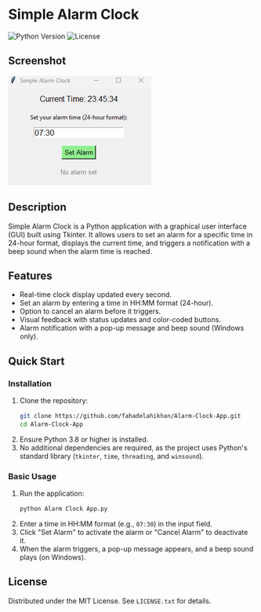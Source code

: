 # Simple Alarm Clock

![Python Version](https://img.shields.io/badge/python-3.8%2B-blue)
![License](https://img.shields.io/badge/license-MIT-green)

## Screenshot
![Screenshot](assets/Alarm_Clock_App_UI.png)


## Description
Simple Alarm Clock is a Python application with a graphical user interface (GUI) built using Tkinter. It allows users to set an alarm for a specific time in 24-hour format, displays the current time, and triggers a notification with a beep sound when the alarm time is reached.

## Features
- Real-time clock display updated every second.
- Set an alarm by entering a time in HH:MM format (24-hour).
- Option to cancel an alarm before it triggers.
- Visual feedback with status updates and color-coded buttons.
- Alarm notification with a pop-up message and beep sound (Windows only).

## Quick Start

### Installation
1. Clone the repository:
   ```bash
   git clone https://github.com/fahadelahikhan/Alarm-Clock-App.git
   cd Alarm-Clock-App
   ```
2. Ensure Python 3.8 or higher is installed.
3. No additional dependencies are required, as the project uses Python's standard library (`tkinter`, `time`, `threading`, and `winsound`).

### Basic Usage
1. Run the application:
   ```bash
   python Alarm Clock App.py
   ```
2. Enter a time in HH:MM format (e.g., `07:30`) in the input field.
3. Click "Set Alarm" to activate the alarm or "Cancel Alarm" to deactivate it.
4. When the alarm triggers, a pop-up message appears, and a beep sound plays (on Windows).

## License
Distributed under the MIT License. See `LICENSE.txt` for details.